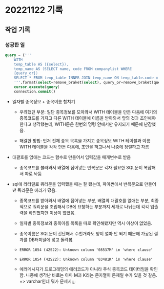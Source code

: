 # 20221122 기록
## 작업 기록
### 성공한 일
```sql
query = ('''
    WITH
    temp_table AS ({select}),
    temp_name AS (SELECT name, code FROM companylist WHERE
    {query_or})
    SELECT * FROM temp_table INNER JOIN temp_name ON temp_table.code = temp_name.code ORDER BY volume DESC LIMIT 28;
    '''.format(select=remove_braket(select), query_or=remove_braket(query_or)))
    cursor.execute(query)
    connection.commit()
```
- 일자별 종목정보 + 종목이름 합치기
    - 우려했던 부분: 일단 종목정보를 모아와서 WITH 테이블을 만든 다음에 여기의 종목코드를 가지고 다른 WITH 테이블에 이름을 받아와서 앞의 것과 조인해야 한다고 생각했는데, WITH문은 한번의 명령 안에서만 유지되기 때문에 난감했음.

    - 해결한 방법: 먼저 전체 종목 목록을 가지고 종목정보 WITH 테이블과 이름 WITH 테이블을 각각 만든 다음에, 조인을 하고나서 나중에 정렬하고 자름
    
- 대괄호를 없애는 코드는 함수로 만들어서 입력값을 매개변수로 받음
    - 종목코드를 불러와서 배열에 집어넣는 반복문은 각자 필요한 SQL문이 복잡해서 따로 놔둠

- sql에 리터럴로 쿼리문을 입력했을 때는 잘 됐는데, 파이썬에서 반복문으로 만들어낸 쿼리문은 에러가 떴음.
    - 종목코드를 받아와서 배열에 집어넣는 부분, 배열의 대괄호를 없애는 부분, 최종적으로 쿼리문을 조립해서 DB에 요청하는 부분까지 세개로 나뉘는데 각각 입출력을 확인했지만 이상이 없었음.

    - 일자별 종목정보와 종목이름 목록을 따로 확인해봤지만 역시 이상이 없었음.

    - 종목이름은 SQL문이 간단해서 수천개라도 양이 얼마 안 되기 때문에 가공된 결과를 DB터미널에 넣고 돌려봄.
    - `ERROR 1054 (42S22): Unknown column '08537M' in 'where clause'`

    - `ERROR 1054 (42S22): Unknown column '03481K' in 'where clause'`

    - 에러메시지가 프로그래밍의 에러코드가 아니라 주식 종목코드 데이터임을 확인함. 나중에 생각난 바로는 아마 M과 K라는 문자열이 문제일 수가 있을 것 같음. => varchar인데 뭐가 문제지;;;
